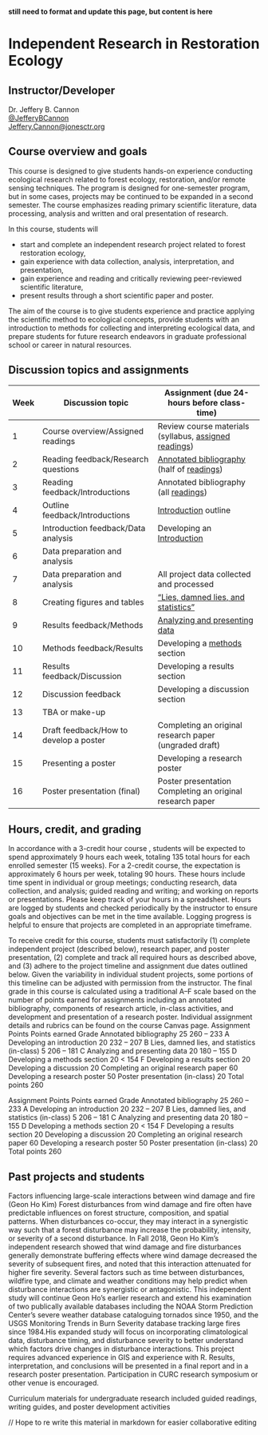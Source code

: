 **still need to format and update this page, but content is here**

# Independent Research in Restoration Ecology

## Instructor/Developer

Dr. Jeffery B. Cannon <br>
[@JefferyBCannon](https://twitter.com/JefferyBCannon) <br>
[Jeffery.Cannon@jonesctr.org](mailto:jeffery.cannon@jonesctr.org?subject=REU)

## Course overview and goals

This course is designed to give students hands-on experience conducting ecological research related to forest ecology, restoration, and/or remote sensing techniques. The program is designed for one-semester program, but in some cases, projects may be continued to be expanded in a second semester. The course emphasizes reading primary scientific literature, data processing, analysis and written and oral presentation of research.

In this course, students will

- start and complete an independent research project related to forest restoration ecology,
- gain experience with data collection, analysis, interpretation, and presentation,
- gain experience and reading and critically reviewing peer-reviewed scientific literature,
- present results through a short scientific paper and poster.

The aim of the course is to give students experience and practice applying the scientific method to ecological concepts, provide students with an introduction to methods for collecting and interpreting ecological data, and prepare students for future research endeavors in graduate professional school or career in natural resources.

## Discussion topics and assignments

Week | Discussion topic | Assignment (due 24-hours before class-time)
-- | -- | --
1 | Course overview/Assigned readings | Review course materials (syllabus, [assigned readings](../resources/reading-list.md))
2 | Reading feedback/Research questions | [Annotated bibliography](assignments/annotated-bib.md) (half of [readings](../resources/reading-list.md))
3 | Reading feedback/Introductions | Annotated bibliography (all [readings](../resources/reading-list.md))
4 | Outline feedback/Introductions | [Introduction](assignments/introduction.md) outline
5 | Introduction feedback/Data analysis | Developing an [Introduction](assignments/introduction.md)
6 | Data preparation and analysis | 
7 | Data preparation and analysis | All project data collected and processed
8 | Creating figures and tables | [“Lies, damned lies, and statistics”](assignments/lies-damned-lies.md)
9 | Results feedback/Methods | [Analyzing and presenting data](assignments/analysis.md)
10 | Methods feedback/Results | Developing a [methods](assignments/methods.md) section
11 | Results feedback/Discussion | Developing a results section
12 | Discussion feedback | Developing a discussion section
13 | TBA or make-up |
14 | Draft feedback/How to develop a poster | Completing an original research paper (ungraded draft)
15 | Presenting a poster | Developing a research poster
16 | Poster presentation (final) | Poster presentation<br>Completing an original research paper |

## Hours, credit, and grading

In accordance with a  3-credit hour course , students will be expected to spend approximately 9 hours each week, totaling 135 total hours for each enrolled semester (15 weeks). For a 2-credit course, the expectation is approximately 6 hours per week, totaling 90 hours. These hours include time spent in individual or group meetings; conducting research, data collection, and analysis; guided reading and writing; and working on reports or presentations. Please keep track of your hours in a spreadsheet. Hours are logged by students and checked periodically by the instructor to ensure goals and objectives can be met in the time
available. Logging progress is helpful to ensure that projects are completed in an appropriate timeframe.

To receive credit for this course, students must satisfactorily (1) complete independent
project (described below), research paper, and poster presentation, (2) complete and track all
required hours as described above, and (3) adhere to the project timeline and assignment
due dates outlined below. Given the variability in individual student projects, some
portions of this timeline can be adjusted with permission from the instructor. The final
grade in this course is calculated using a traditional A–F scale based on the number of points
earned for assignments including an annotated bibliography, components of research article,
in-class activities, and development and presentation of a research poster. Individual
assignment details and rubrics can be found on the course Canvas page.
Assignment Points Points earned Grade
Annotated bibliography 25 260 – 233 A
Developing an introduction 20 232 – 207 B
Lies, damned lies, and statistics (in-class) 5 206 – 181 C
Analyzing and presenting data 20 180 – 155 D
Developing a methods section 20 < 154 F
Developing a results section 20
Developing a discussion 20
Completing an original research paper 60
Developing a research poster 50
Poster presentation (in-class) 20
Total points 260

Assignment Points Points earned Grade
Annotated bibliography 25 260 – 233 A
Developing an introduction 20 232 – 207 B
Lies, damned lies, and statistics (in-class) 5 206 – 181 C
Analyzing and presenting data 20 180 – 155 D
Developing a methods section 20 < 154 F
Developing a results section 20
Developing a discussion 20
Completing an original research paper 60
Developing a research poster 50
Poster presentation (in-class) 20
Total points 260


## Past projects and students

Factors influencing large-scale interactions between wind damage and fire (Geon Ho Kim)
Forest disturbances from wind damage and fire often have predictable influences on forest
structure, composition, and spatial patterns. When disturbances co-occur, they may interact
in a synergistic way such that a forest disturbance may increase the probability, intensity, or
severity of a second disturbance. In Fall 2018, Geon Ho Kim’s independent research showed
that wind damage and fire disturbances generally demonstrate buffering effects where wind
damage decreased the severity of subsequent fires, and noted that this interaction attenuated
for higher fire severity. Several factors such as time between disturbances, wildfire type, and
climate and weather conditions may help predict when disturbance interactions are
synergistic or antagonistic. This independent study will continue Geon Ho’s earlier research
and extend his examination of two publically available databases including the NOAA
Storm Prediction Center’s severe weather database cataloguing tornados since 1950, and the
USGS Monitoring Trends in Burn Severity database tracking large fires since 1984.His
expanded study will focus on incorporating climatological data, disturbance timing, and
disturbance severity to better understand which factors drive changes in disturbance
interactions. This project requires advanced experience in GIS and experience with R.
Results, interpretation, and conclusions will be presented in a final report and in a research
poster presentation. Participation in CURC research symposium or other venue is
encouraged.

Curriculum materials for undergraduate research included guided readings, writing guides, and poster development activities

// Hope to re write this material in markdown for easier collaborative editing
